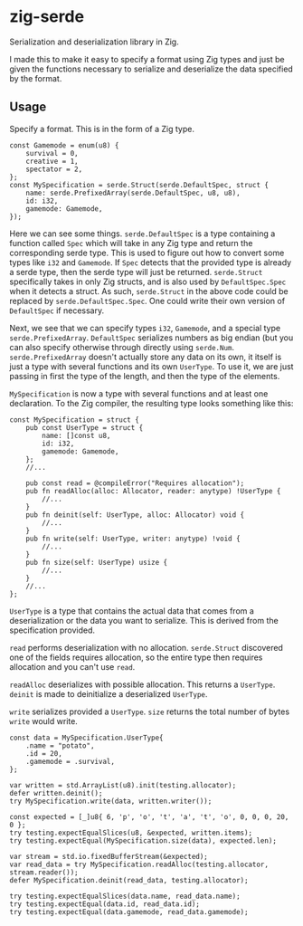 # zig-serde

Serialization and deserialization library in Zig.

I made this to make it easy to specify a format using Zig types and just be given the functions necessary to serialize and deserialize the data specified by the format.

## Usage

Specify a format. This is in the form of a Zig type.

```zig
const Gamemode = enum(u8) {
    survival = 0,
    creative = 1,
    spectator = 2,
};
const MySpecification = serde.Struct(serde.DefaultSpec, struct {
    name: serde.PrefixedArray(serde.DefaultSpec, u8, u8),
    id: i32,
    gamemode: Gamemode,
});
```

Here we can see some things. `serde.DefaultSpec` is a type containing a function called `Spec` which will take in any Zig type and return the corresponding serde type. This is used to figure out how to convert some types like `i32` and `Gamemode`. If `Spec` detects that the provided type is already a serde type, then the serde type will just be returned. `serde.Struct` specifically takes in only Zig structs, and is also used by `DefaultSpec.Spec` when it detects a struct. As such, `serde.Struct` in the above code could be replaced by `serde.DefaultSpec.Spec`. One could write their own version of `DefaultSpec` if necessary.

Next, we see that we can specify types `i32`, `Gamemode`, and a special type `serde.PrefixedArray`. `DefaultSpec` serializes numbers as big endian (but you can also specify otherwise through directly using `serde.Num`. `serde.PrefixedArray` doesn't actually store any data on its own, it itself is just a type with several functions and its own `UserType`. To use it, we are just passing in first the type of the length, and then the type of the elements.

`MySpecification` is now a type with several functions and at least one declaration. To the Zig compiler, the resulting type looks something like this:

```zig
const MySpecification = struct {
    pub const UserType = struct {
        name: []const u8,
        id: i32,
        gamemode: Gamemode,
    };
    //...
    
    pub const read = @compileError("Requires allocation");
    pub fn readAlloc(alloc: Allocator, reader: anytype) !UserType {
        //...
    }
    pub fn deinit(self: UserType, alloc: Allocator) void {
        //...
    }
    pub fn write(self: UserType, writer: anytype) !void {
        //...
    }
    pub fn size(self: UserType) usize {
        //...
    }
    //...
};
```

`UserType` is a type that contains the actual data that comes from a deserialization or the data you want to serialize. This is derived from the specification provided.

`read` performs deserialization with no allocation. `serde.Struct` discovered one of the fields requires allocation, so the entire type then requires allocation and you can't use `read`.

`readAlloc` deserializes with possible allocation. This returns a `UserType`. `deinit` is made to deinitialize a deserialized `UserType`.

`write` serializes provided a `UserType`. `size` returns the total number of bytes `write` would write.

```zig
const data = MySpecification.UserType{
    .name = "potato",
    .id = 20,
    .gamemode = .survival,
};

var written = std.ArrayList(u8).init(testing.allocator);
defer written.deinit();
try MySpecification.write(data, written.writer());

const expected = [_]u8{ 6, 'p', 'o', 't', 'a', 't', 'o', 0, 0, 0, 20, 0 };
try testing.expectEqualSlices(u8, &expected, written.items);
try testing.expectEqual(MySpecification.size(data), expected.len);

var stream = std.io.fixedBufferStream(&expected);
var read_data = try MySpecification.readAlloc(testing.allocator, stream.reader());
defer MySpecification.deinit(read_data, testing.allocator);

try testing.expectEqualSlices(data.name, read_data.name);
try testing.expectEqual(data.id, read_data.id);
try testing.expectEqual(data.gamemode, read_data.gamemode);
```
